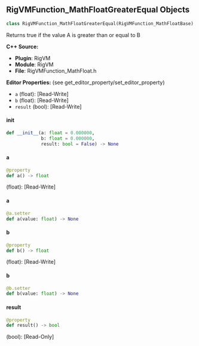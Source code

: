 ## RigVMFunction_MathFloatGreaterEqual Objects

```python
class RigVMFunction_MathFloatGreaterEqual(RigVMFunction_MathFloatBase)
```

Returns true if the value A is greater than or equal to B

**C++ Source:**

- **Plugin**: RigVM
- **Module**: RigVM
- **File**: RigVMFunction_MathFloat.h

**Editor Properties:** (see get_editor_property/set_editor_property)

- ``a`` (float):  [Read-Write]
- ``b`` (float):  [Read-Write]
- ``result`` (bool):  [Read-Write]

<a id="unreal.RigVMFunction_MathFloatGreaterEqual.__init__"></a>

#### __init__

```python
def __init__(a: float = 0.000000,
             b: float = 0.000000,
             result: bool = False) -> None
```

<a id="unreal.RigVMFunction_MathFloatGreaterEqual.a"></a>

#### a

```python
@property
def a() -> float
```

(float):  [Read-Write]

<a id="unreal.RigVMFunction_MathFloatGreaterEqual.a"></a>

#### a

```python
@a.setter
def a(value: float) -> None
```

<a id="unreal.RigVMFunction_MathFloatGreaterEqual.b"></a>

#### b

```python
@property
def b() -> float
```

(float):  [Read-Write]

<a id="unreal.RigVMFunction_MathFloatGreaterEqual.b"></a>

#### b

```python
@b.setter
def b(value: float) -> None
```

<a id="unreal.RigVMFunction_MathFloatGreaterEqual.result"></a>

#### result

```python
@property
def result() -> bool
```

(bool):  [Read-Only]

<a id="unreal.RigUnit_MathFloatGreaterEqual"></a>